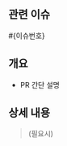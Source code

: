 ## 관련 이슈

<!-- 이슈 연결만: #1 -->
<!-- 이슈 닫기까지: close #1 -->
#{이슈번호}

## 개요

- PR 간단 설명

## 상세 내용

> (필요시)
